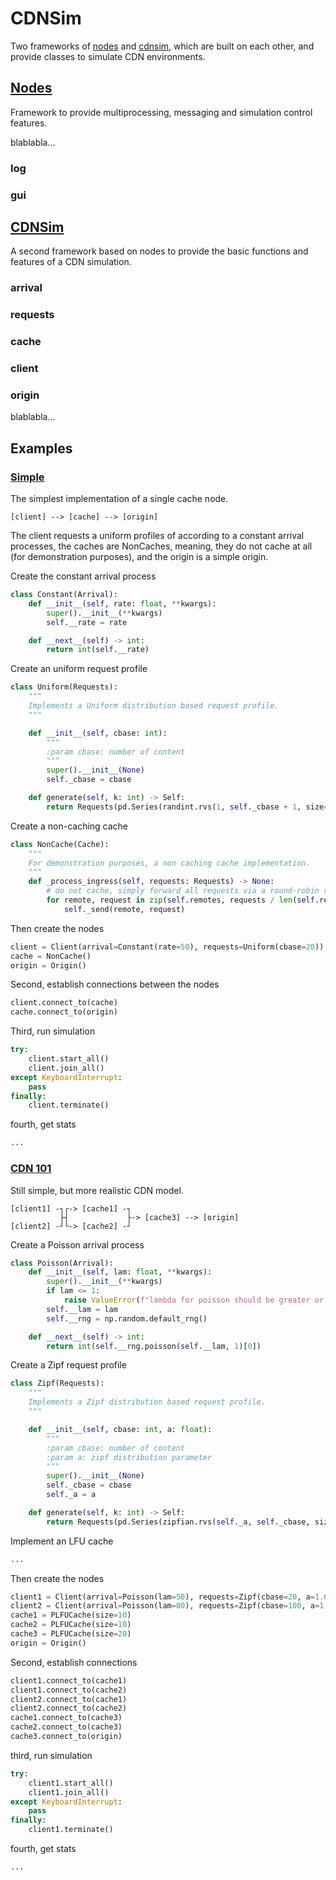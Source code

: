 # CDNSim

Two frameworks of [nodes](nodes) and [cdnsim](cdnsim), which are built on each other, and provide classes to
simulate CDN environments.  


## [Nodes](nodes)

Framework to provide multiprocessing, messaging and simulation control features.

blablabla...

### log

### gui



## [CDNSim](cdnsim)

A second framework based on nodes to provide the basic functions and features of a CDN simulation.

### arrival

### requests

### cache

### client

### origin


blablabla...

## Examples

### [Simple](simple)

The simplest implementation of a single cache node.

```text
[client] --> [cache] --> [origin]
```

The client requests a uniform profiles of according to a constant arrival processes, the caches are NonCaches, meaning, they do not cache at all (for demonstration purposes), and the origin is a simple origin.


Create the constant arrival process

```python
class Constant(Arrival):
    def __init__(self, rate: float, **kwargs):
        super().__init__(**kwargs)
        self.__rate = rate

    def __next__(self) -> int:
        return int(self.__rate)
```
Create an uniform request profile

```python
class Uniform(Requests):
    """
    Implements a Uniform distribution based request profile.
    """

    def __init__(self, cbase: int):
        """
        :param cbase: number of content
        """
        super().__init__(None)
        self._cbase = cbase

    def generate(self, k: int) -> Self:
        return Requests(pd.Series(randint.rvs(1, self._cbase + 1, size=k)).value_counts())
```

Create a non-caching cache

```python
class NonCache(Cache):
    """
    For demonstration purposes, a non caching cache implementation.
    """
    def _process_ingress(self, requests: Requests) -> None:
        # do not cache, simply forward all requests via a round-robin remote selection
        for remote, request in zip(self.remotes, requests / len(self.remotes)):
            self._send(remote, request)
```

Then create the nodes

```python
client = Client(arrival=Constant(rate=50), requests=Uniform(cbase=20))
cache = NonCache()
origin = Origin()
```

Second, establish connections between the nodes

```python
client.connect_to(cache)
cache.connect_to(origin)
```

Third, run simulation
```python
try:
    client.start_all()
    client.join_all()
except KeyboardInterrupt:
    pass
finally:
    client.terminate()
```

fourth, get stats
```python
...
```


### [CDN 101](cdn_101)

Still simple, but more realistic CDN model.

```text
[client1] -┐┌-> [cache1] -┐
           ├┤             ├-> [cache3] --> [origin]
[client2] -┘└-> [cache2] -┘
```

Create a Poisson arrival process

```python
class Poisson(Arrival):
    def __init__(self, lam: float, **kwargs):
        super().__init__(**kwargs)
        if lam <= 1:
            raise ValueError(f"lambda for poisson should be greater or equal to 1, got: {lam}")
        self.__lam = lam
        self.__rng = np.random.default_rng()

    def __next__(self) -> int:
        return int(self.__rng.poisson(self.__lam, 1)[0])
```

Create a Zipf request profile

```python
class Zipf(Requests):
    """
    Implements a Zipf distribution based request profile.
    """

    def __init__(self, cbase: int, a: float):
        """
        :param cbase: number of content
        :param a: zipf distribution parameter
        """
        super().__init__(None)
        self._cbase = cbase
        self._a = a

    def generate(self, k: int) -> Self:
        return Requests(pd.Series(zipfian.rvs(self._a, self._cbase, size=k)).value_counts())
```

Implement an LFU cache

```python
...
```

Then create the nodes
```python
client1 = Client(arrival=Poisson(lam=50), requests=Zipf(cbase=20, a=1.6))
client2 = Client(arrival=Poisson(lam=80), requests=Zipf(cbase=100, a=1.1))
cache1 = PLFUCache(size=10)
cache2 = PLFUCache(size=10)
cache3 = PLFUCache(size=20)
origin = Origin()
```

Second, establish connections

```python
client1.connect_to(cache1)
client1.connect_to(cache2)
client2.connect_to(cache1)
client2.connect_to(cache2)
cache1.connect_to(cache3)
cache2.connect_to(cache3)
cache3.connect_to(origin)
```

third, run simulation
    
```python
try:
    client1.start_all()
    client1.join_all()
except KeyboardInterrupt:
    pass
finally:
    client1.terminate()
```

fourth, get stats

```python
...
```
